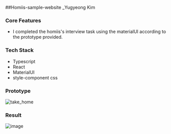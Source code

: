 ##Homiis-sample-website _Yugyeong Kim


### Core Features

- I completed the homiis's interview task using the materialUI according to the prototype provided.
 
### Tech Stack

- Typescript
- React
- MaterialUI
- style-component css

### Prototype
![take_home](https://user-images.githubusercontent.com/82011274/226072123-ba34532d-5f7d-4175-b054-aa01046678ba.png)


### Result
![image](https://user-images.githubusercontent.com/82011274/226071805-dfcac20f-db31-4218-a65e-a609ee182fdf.png)

